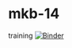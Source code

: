 # mkb-14
training 
[![Binder](https://mybinder.org/badge_logo.svg)](https://mybinder.org/v2/gh/medinikb/mkb-14/master?filepath=MKB%231.csv)
